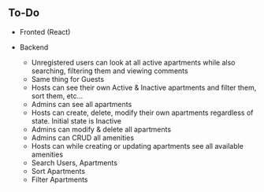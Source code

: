 ## To-Do

* Fronted (React)

* Backend
  * Unregistered users can look at all active apartments while also searching, filtering them and viewing comments
  * Same thing for Guests
  * Hosts can see their own Active & Inactive apartments and filter them, sort them, etc...
  * Admins can see all apartments
  * Hosts can create, delete, modify their own apartments regardless of state. Initial state is Inactive
  * Admins can modify & delete all apartments
  * Admins can CRUD all amenities
  * Hosts can while creating or updating apartments see all available amenities
  * Search Users, Apartments
  * Sort Apartments
  * Filter Apartments
